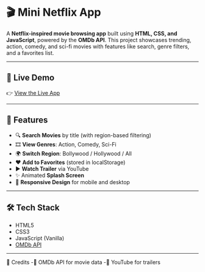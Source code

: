 # 🎬 Mini Netflix App

A **Netflix-inspired movie browsing app** built using **HTML, CSS, and JavaScript**, powered by the **OMDb API**. This project showcases trending, action, comedy, and sci-fi movies with features like search, genre filters, and a favorites list.

---

## 🔗 Live Demo

👉 [View the Live App]((https://manoj0212-rgb.github.io/mini-netflix))  

---


## 🚀 Features

- 🔍 **Search Movies** by title (with region-based filtering)
- 🎞️ **View Genres**: Action, Comedy, Sci-Fi
- 🌍 **Switch Region**: Bollywood / Hollywood / All
- ❤️ **Add to Favorites** (stored in localStorage)
- ▶ **Watch Trailer** via YouTube
- ✨ Animated **Splash Screen**
- 📱 **Responsive Design** for mobile and desktop

---

## 🛠️ Tech Stack

- HTML5  
- CSS3  
- JavaScript (Vanilla)  
- [OMDb API](http://www.omdbapi.com)

---

📌 Credits
-🎥 OMDb API for movie data
-🔗 YouTube for trailers
